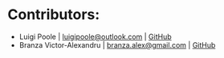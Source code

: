 # Contributors:
* Luigi Poole | <luigipoole@outlook.com> | [GitHub](https://github.com/luigiplr)
* Branza Victor-Alexandru | <branza.alex@gmail.com> | [GitHub](https://github.com/jaruba)
